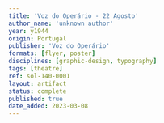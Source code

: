 ```yaml
---
title: 'Voz do Operário - 22 Agosto'
author_name: 'unknown author'
year: y1944
origin: Portugal
publisher: 'Voz do Operário'
formats: [flyer, poster]
disciplines: [graphic-design, typography]
tags: [theatre]
ref: sol-140-0001
layout: artifact
status: complete
published: true
date_added: 2023-03-08
---
```

